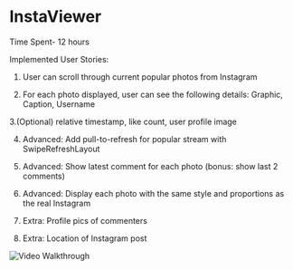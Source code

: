 InstaViewer
===========

Time Spent- 12 hours

Implemented User Stories:

1. User can scroll through current popular photos from Instagram

2. For each photo displayed, user can see the following details: Graphic, Caption, Username

3.(Optional) relative timestamp, like count, user profile image

4. Advanced: Add pull-to-refresh for popular stream with SwipeRefreshLayout

5. Advanced: Show latest comment for each photo (bonus: show last 2 comments)

6. Advanced: Display each photo with the same style and proportions as the real Instagram

7. Extra: Profile pics of commenters

8. Extra: Location of Instagram post

![Video Walkthrough](InstaViewDemo.gif)
